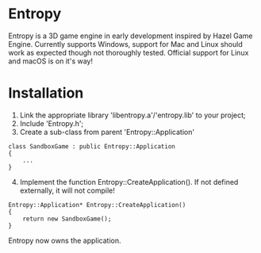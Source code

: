 # Entropy

Entropy is a 3D game engine in early development inspired by Hazel Game Engine.
Currently supports Windows, support for Mac and Linux should work as expected though not thoroughly tested.
Official support for Linux and macOS is on it's way!

# Installation

1. Link the appropriate library 'libentropy.a'/'entropy.lib' to your project;
2. Include 'Entropy.h';
3. Create a sub-class from parent 'Entropy::Application'
```
class SandboxGame : public Entropy::Application
{
	...
}
```
4. Implement the function Entropy::CreateApplication().
	If not defined externally, it will not compile!
```
Entropy::Application* Entropy::CreateApplication()
{
	return new SandboxGame();
}
```
Entropy now owns the application.
